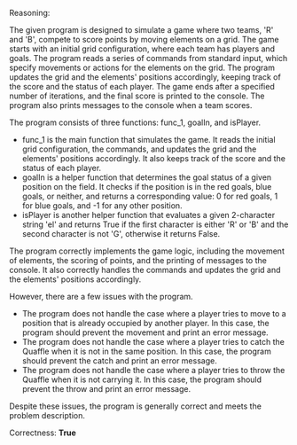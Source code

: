 Reasoning: 

The given program is designed to simulate a game where two teams, 'R' and 'B', compete to score points by moving elements on a grid. The game starts with an initial grid configuration, where each team has players and goals. The program reads a series of commands from standard input, which specify movements or actions for the elements on the grid. The program updates the grid and the elements' positions accordingly, keeping track of the score and the status of each player. The game ends after a specified number of iterations, and the final score is printed to the console. The program also prints messages to the console when a team scores.

The program consists of three functions: func_1, goalIn, and isPlayer. 

- func_1 is the main function that simulates the game. It reads the initial grid configuration, the commands, and updates the grid and the elements' positions accordingly. It also keeps track of the score and the status of each player.
- goalIn is a helper function that determines the goal status of a given position on the field. It checks if the position is in the red goals, blue goals, or neither, and returns a corresponding value: 0 for red goals, 1 for blue goals, and -1 for any other position.
- isPlayer is another helper function that evaluates a given 2-character string 'el' and returns True if the first character is either 'R' or 'B' and the second character is not 'G', otherwise it returns False.

The program correctly implements the game logic, including the movement of elements, the scoring of points, and the printing of messages to the console. It also correctly handles the commands and updates the grid and the elements' positions accordingly.

However, there are a few issues with the program. 

- The program does not handle the case where a player tries to move to a position that is already occupied by another player. In this case, the program should prevent the movement and print an error message.
- The program does not handle the case where a player tries to catch the Quaffle when it is not in the same position. In this case, the program should prevent the catch and print an error message.
- The program does not handle the case where a player tries to throw the Quaffle when it is not carrying it. In this case, the program should prevent the throw and print an error message.

Despite these issues, the program is generally correct and meets the problem description.

Correctness: **True**